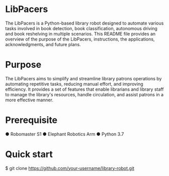 # LibPacers
The LibPacers is a Python-based library robot designed to automate various tasks involved in book detection, book classification, autonomous driving and book reshelving in multiple scenarios. This README file provides an overview of the purpose of the LibPacers, instructions, the applications, acknowledgments, and future plans.
# Purpose

The LibPacers aims to simplify and streamline library patrons operations by automating repetitive tasks, reducing manual effort, and improving efficiency. It provides a set of features that enable librarians and library staff to manage the library's resources, handle circulation, and assist patrons in a more effective manner.

# Prerequisite
● Robomaster S1
● Elephant Robotics Arm
● Python 3.7


# Quick start
$ git clone https://github.com/your-username/library-robot.git
